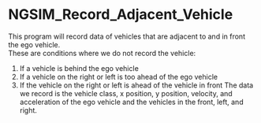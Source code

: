 # NGSIM_Record_Adjacent_Vehicle
This program will record data of vehicles that are adjacent to and in front the ego vehicle.
<br />
These are conditions where we do not record the vehicle:
<br />
1. If a vehicle is behind the ego vehicle
2. If a vehicle on the right or left is too ahead of the ego vehicle
3. If the vehicle on the right or left is ahead of the vehicle in front
The data we record is the vehicle class, x position, y position, velocity, and acceleration of the ego vehicle and the vehicles in the front, left, and right.

